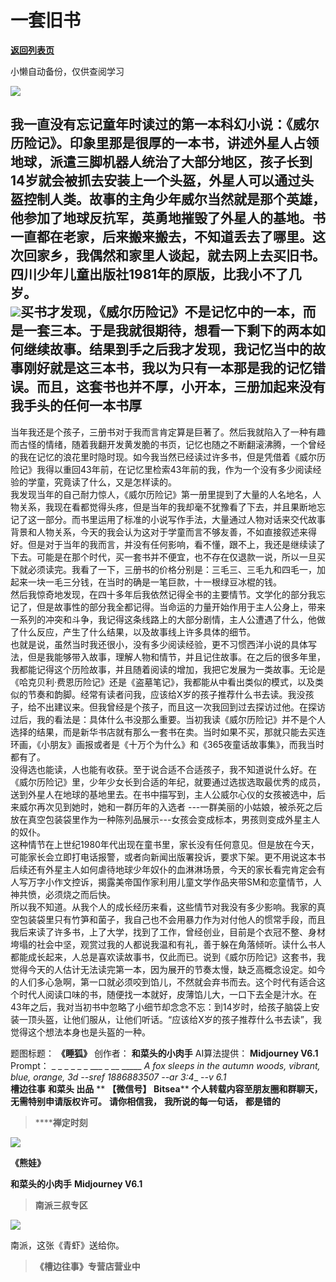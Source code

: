 # 一套旧书

[**返回列表页**](/gzh/槽边往事)

小懒自动备份，仅供查阅学习

![](https://mmbiz.qpic.cn/mmbiz_jpg/Ia6gU9JNtkpOa0gN2QsaKrTsrQg02vSMmbYCXiarOWf50CwdzSOg6dHdTBQnyV2l7PJib9pDvUbNzTaHopPIic0mg/640?wx_fmt=jpeg&from;=appmsg)

我一直没有忘记童年时读过的第一本科幻小说：《威尔历险记》。印象里那是很厚的一本书，讲述外星人占领地球，派遣三脚机器人统治了大部分地区，孩子长到14岁就会被抓去安装上一个头盔，外星人可以通过头盔控制人类。故事的主角少年威尔当然就是那个英雄，他参加了地球反抗军，英勇地摧毁了外星人的基地。书一直都在老家，后来搬来搬去，不知道丢去了哪里。这次回家乡，我偶然和家里人谈起，就去网上去买旧书。四川少年儿童出版社1981年的原版，比我小不了几岁。  
![](https://mmbiz.qpic.cn/mmbiz_jpg/Ia6gU9JNtkpOa0gN2QsaKrTsrQg02vSMhkciaYDguRrBCtdSqnxXPbxvqib5uWUibsDoZibeLxuIEqUWtIkxNZodiaw/640?wx_fmt=jpeg&from;=appmsg)买书才发现，《威尔历险记》不是记忆中的一本，而是一套三本。于是我就很期待，想看一下剩下的两本如何继续故事。结果到手之后我才发现，我记忆当中的故事刚好就是这三本书，我以为只有一本那是我的记忆错误。而且，这套书也并不厚，小开本，三册加起来没有我手头的任何一本书厚
---
当年我还是个孩子，三册书对于我而言肯定算是巨著了。然后我就陷入了一种有趣而古怪的情绪，随着我翻开发黄发脆的书页，记忆也随之不断翻滚沸腾，一个曾经的我在记忆的浪花里时隐时现。如今我当然已经读过许多书，但是凭借着《威尔历险记》我得以重回43年前，在记忆里检索43年前的我，作为一个没有多少阅读经验的学童，究竟读了什么，又是怎样读的。  
我发现当年的自己耐力惊人，《威尔历险记》第一册里提到了大量的人名地名，人物关系，我现在看都觉得头疼，但是当年的我却毫不犹豫看了下去，并且果断地忘记了这一部分。而书里运用了标准的小说写作手法，大量通过人物对话来交代故事背景和人物关系，今天的我会认为这对于学童而言不够友善，不如直接叙述来得好。但是对于当年的我而言，并没有任何影响，看不懂，跟不上，我还是继续读了下去。可能是在那个时代，买一套书并不便宜，也不存在仅退款一说，所以一旦买下就必须读完。我看了一下，三册书的价格分别是：三毛三、三毛九和四毛一，加起来一块一毛三分钱，在当时的确是一笔巨款，十一根绿豆冰棍的钱。  
然后我惊奇地发现，在四十多年后我依然记得全书的主要情节。文学化的部分我忘记了，但是故事性的部分我全都记得。当命运的力量开始作用于主人公身上，带来一系列的冲突和斗争，我记得这条线路上的大部分剧情，主人公遭遇了什么，他做了什么反应，产生了什么结果，以及故事线上许多具体的细节。  
也就是说，虽然当时我还很小，没有多少阅读经验，更不习惯西洋小说的具体写法，但是我能够带入故事，理解人物和情节，并且记住故事。在之后的很多年里，我都能记得这个历险故事，并且随着阅读的增加，我把它发展为一类故事。无论是《哈克贝利·费恩历险记》还是《盗墓笔记》，我都能从中看出类似的模式，以及类似的节奏和韵脚。经常有读者问我，应该给X岁的孩子推荐什么书去读。我没孩子，给不出建议来。但我曾经是个孩子，而且这一次我回到过去探访过他。在探访过后，我的看法是：具体什么书没那么重要。当初我读《威尔历险记》并不是个人选择的结果，而是新华书店就有那么一套书在卖。当时如果不买，那就只能去买连环画，《小朋友》画报或者是《十万个为什么》和《365夜童话故事集》，而我当时都有了。  
没得选也能读，人也能有收获。至于说合适不合适孩子，我不知道说什么好。在《威尔历险记》里，少年少女长到合适的年纪，就要通过选拔选取最优秀的成员，送到外星人在地球的基地里去。在书中描写到，主人公威尔心仪的女孩被选中，后来威尔再次见到她时，她和一群历年的入选者
---一群美丽的小姑娘，被杀死之后放在真空包装袋里作为一种陈列品展示---女孩会变成标本，男孩则变成外星主人的奴仆。  
这种情节在上世纪1980年代出现在童书里，家长没有任何意见。但是放在今天，可能家长会立即打电话报警，或者向新闻出版署投诉，要求下架。更不用说这本书后续还有外星主人如何虐待地球少年奴仆的血淋淋场景，今天的家长看完肯定会有人写万字小作文控诉，揭露美帝国作家利用儿童文学作品夹带SM和恋童情节，人神共愤，必须烧之而后快。  
所以我不知道。从我个人的成长经历来看，这些情节对我没有多少影响。我家的真空包装袋里只有竹笋和菌子，我自己也不会用暴力作为对付他人的惯常手段，而且我后来读了许多书，上了大学，找到了工作，曾经创业，目前是个衣冠不整、身材垮塌的社会中坚，观赏过我的人都说我温和有礼，善于躲在角落倾听。读什么书人都能成长起来，人总是喜欢读故事书，仅此而已。说到《威尔历险记》这套书，我觉得今天的人估计无法读完第一本，因为展开的节奏太慢，缺乏高概念设定。如今的人们多心急啊，第一口就必须咬到馅儿，不然就会弃书而去。这个时代有适合这个时代人阅读口味的书，随便找一本就好，皮薄馅儿大，一口下去全是汁水。在43年之后，我对当初书中忽略了小细节却念念不忘：到14岁时，给孩子脑袋上安装一顶头盔，让他们服从，让他们听话。“应该给X岁的孩子推荐什么书去读”，我觉得这个想法本身也是头盔的一种。  
  
题图标题： **《睡狐》** 创作者： **和菜头的小肉手** AI算法提供： **Midjourney V6.1** Prompt： _ _ _ _ _
_ ___ _ __ _____ _A fox sleeps in the autumn woods, vibrant, blue, orange, 3d
--sref 1886883507 --ar 3:4__ -_-v 6.1_  
 **槽边往事** **和菜头 出品** ** **【微信号】** **Bitsea**** **个人转载内容至朋友圈和群聊天，无需特别申请版权许可。**
**请你相信我，** **我所说的每一句话，** **都是错的**

>  ******禅定时刻**

![](https://mmbiz.qpic.cn/mmbiz_jpg/Ia6gU9JNtkpOa0gN2QsaKrTsrQg02vSMqhKUYQKcLlpVKDGaq1gUPiabiaVATYicu8ERNSLreicwwzdqy7p8K567qw/640?wx_fmt=jpeg&from;=appmsg)

 **《熊娃》**

 **和菜头的小肉手** **Midjourney V6.1**

>  **南派三叔专区**

![](https://mmbiz.qpic.cn/mmbiz_jpg/Ia6gU9JNtkohhpTR2x2ya6Fov1NbNR48HnXxrbD1yz4TZCVZUhfbAu340VibRbKjaz7okibmGBxMxhI2qR5vj0cg/640?wx_fmt=jpeg&from;=appmsg)

南派，这张《青虾》送给你。

>  **《槽边往事》专营店营业中**

  

  

